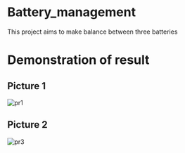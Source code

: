 # Battery_management
This project aims to make balance between three batteries 

# Demonstration of result

## Picture 1
![pr1](https://github.com/laaouinihaitam/Battery_management/assets/107327154/28e15501-3909-4bd9-8abd-bc1634999ba5)

## Picture 2
![pr3](https://github.com/laaouinihaitam/Battery_management/assets/107327154/d0afb0a2-752e-4a17-bc6e-115bfaf18588)
